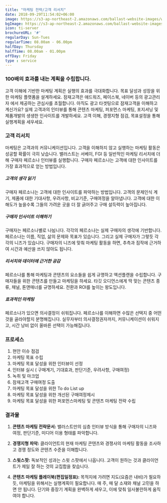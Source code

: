```yaml
---
title: "마케팅 전략/고객 리서치"
date: 2018-09-29T11:54:02+06:00
image: https://s3-ap-northeast-2.amazonaws.com/ballast-website-images/wp-content/uploads/2019/04/11223227/service-marketingstrategy.jpg
bgImage: https://s3-ap-northeast-2.amazonaws.com/ballast-website-images/wp-content/uploads/2019/03/12165226/somodel2-feat-e1554904706269.jpeg
icon: ti-server
brochureURL: '#'
regularDay: Sun-Tues
regularTime: 08.00am - 06.00pm
halfDay: Thursday
halfTime: 08.00am - 01.00pm
offDay: Friday
type : service
---
```


### 100배의 효과를 내는 계획을 수립합니다.  

 고객 이해에 기반한 마케팅 계획은 실행의 효과를 극대화합니다. 목표 달성과 성장을 위한 마케팅 플랫폼을 설계하세요.<!--more--> 잠재고객은 애드워즈, 페이스북, 네이버 등의 광고관리자 에서 제공하는 관심사를 초월합니다. 아직도 광고 타겟팅으로 잠재고객을 이해하고 계신가요? 실제 고객과의 인터뷰를 통해 콘텐츠 마케팅, 퍼포먼스 마케팅, 포지셔닝 및 제품개발의 생생한 인사이트를 개발하세요. 고객 이해, 경쟁지형 점검, 목표설정을 통해 실행계획을 세우세요.  

### 고객 리서치
마케팅은 고객과의 커뮤니케이션입니다. 고객을 이해하지 않고 실행하는 마케팅 활동은 성공할 확률이 극히 낮습니다. 밸러스트는 서베이, FGI 등 일반적인 마케팅 리서치에 더해 구매자 페르소나 인터뷰를 실행합니다. 구매자 페르소나는 고객에 대한 인사이트를 가장 효과적으로 얻는 방법입니다. 

##### 고객의 생각 읽기
구매자 페르소나는 고객에 대한 인사이트를 파악하는 방법입니다. 고객의 문제인식 계기, 제품에 대한 기대사항, 우려사항, 비교기준, 구매여정을 알아냅니다. 고객에 대한 이해도가 높을수록 그들의 가려운 곳을 더 잘 긁어주고 구매 설득력이 높아집니다. 

##### 구매자 인사이트 이해하기
구매자는 페르소나별로 나뉩니다. 각각의 페르소나는 실제 구매자의 생각에 기반합니다. 페르소나는 이름, 직업, 삶의 문제와 목표가 있습니다. 그리고 실제 구매자가 그렇듯 각각의 니즈가 있습니다. 구매자의 니즈에 맞춰 마케팅 활동을 하면, 추측과 짐작에 근거하여 시간과 예산을 쓰지 않아도 됩니다.

##### 리서치와 데이터에 근거한 공감 
페르소나를 통해 마케팅과 콘텐츠의 요소들을 쉽게 규명하고 액션플랜을 수립합니다. 구매자들을 위한 콘텐츠를 만들고 마케팅을 하세요. 타깃 오디언스에게 딱 맞는 콘텐츠 종류, 채널, 톤앤매너를 규명하세요. 전환과 ROI를 높이는 왕도입니다.

##### 효과적인 마케팅
페르소나가 있으면 의사결정이 쉬워집니다. 페르소나를 이해하면 수많은 선택지 중 어떤 것을 골라야할지 분명해집니다. 실무자부터 의사결정권자까지, 커뮤니케이션이 쉬워지고, 시간 낭비 없이 올바른 선택이 가능해집니다.

### 프로세스
1. 현안 이슈 점검
2. 마케팅 목표 수립
3. 마케팅 목표 달성을 위한 인터뷰이 선정
4. 인터뷰 실시 ( 구매계기, 기대효과, 판단기준, 우려사항, 구매여정)
5. 녹취 및 마크업
6. 잠재고객 구매여정 도출
7. 마케팅 목표 달성을 위한 To do List up
8. 마케팅 목표 달성을 위한 개선된 구매여정제시
9. 마케팅 목표 달성을 위한 퍼포먼스마케팅 및 콘텐츠 마케팅 전략 수립

### 결과물
1. **콘텐츠 마케팅 전략문서:**
밸러스트만의 심층 인터뷰 방식을 통해 구매자의 니즈와 여정, 판단기준, 미디어 이용 형태를 파악합니다.

2. **경쟁지형 파악:**
클라이언트의 현재 마케팅 콘텐츠와 경쟁사의 마케팅 활동을 조사하고 경쟁 정도와 콘텐츠 수준을 이해합니다.

3. **스윗스팟:**
독보적인 성과는 스윗 스팟에서 나옵니다. 고객이 원하는 것과 클라이언트가 제일 잘 하는 것의 교집합을 찾습니다.

4. **콘텐츠 마케팅 플레이북(편집일정표):**
목적지에 가려면 지도(요즘은 내비)가 필요하듯, 마케팅을 위해서는 실행계획이 필요합니다. 매 주, 매 달 소재와 채널 고민을 하면 안 됩니다. 단기와 중장기 계획을 완벽하게 세우고, 이에 맞춰 일사불란하게 움직여야 합니다.


